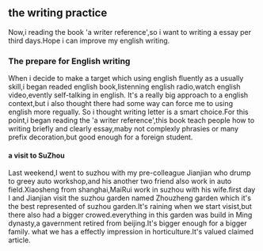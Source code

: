 ## the writing practice ##
  Now,i reading the book 'a writer reference',so i want to writing a essay per third days.Hope i can improve my english writing.
### The prepare for English writing ##
  When i decide to make a target which using english fluently as a usually skill,i began readed english book,listenning english 
radio,watch english video,evently self-talking in english.
  It's a really big approach to a english context,but i also thought there had some way can force me to using english more regually.
So i thought writing letter is a smart choice.For this point,i began reading the 'a writer reference',this book teach people how
to writing briefly and clearly essay,maby not complexly phrasies or many prefix decoration,but good enough for a foreign student.

#### a visit to SuZhou ####
  Last weekend,I went to suzhou with my pre-colleague Jianjian who drump to greey auto workshop,and his another two friend also
work in auto field.Xiaosheng from shanghai,MaiRui work in suzhou with his wife.first day I and Jianjian visit the suzhou garden 
named Zhouzheng garden which it's the best represented of suzhou garden.It's raining when we start visist,but there also had a
bigger crowed.everything in this garden was build in Ming dynasty,a gavernment retired from beijing.It's bigger enough for a bigger
family.
  what we has a effectly impression in horticulture.It's valued claimed article.
